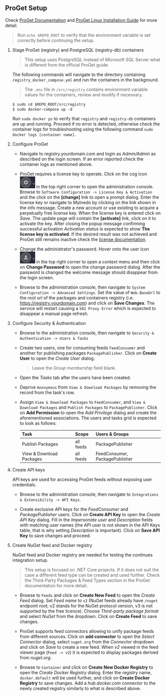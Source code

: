 ## ProGet Setup
Check [ProGet Documentation](https://docs.inedo.com/docs/proget/overview) and [ProGet Linux Installation Guide](https://docs.inedo.com/docs/proget/installation/installation-guide/linux-docker) for more detail.
> Run `echo $REPO_ROOT` to verify that the environment variable is set correctly before continuing the setup. 

1. Stage ProGet (registry) and PostgreSQL (registry-db) containers
    > This setup uses PostgreSQL instead of Microsoft SQL Server what is different from the official ProGet guide.
    
    The following commands will navigate to the directory containing `registry_docker_compose.yml` and run the containers in the background.

    > The `.env` file in `/src/registry` contains environment variable values for the containers, review and modify if necessary.

    ```
    $ sudo cd $REPO_ROOT/src/registry
    $ sudo docker-compose up -d
    ```

    <a name="docker-logs"></a>Run `sudo docker ps` to verify that `registry` and `registry-db` containers are up and running. Proceed if no error is detected, otherwise check the container logs for troubleshooting using the following command `sudo docker logs [container name]`.

2. Configure ProGet

    - Navigate to registry.yourdomain.com and login as _Admin/Admin_ as described on the login screen. If an error reported check the container logs as mentioned above.

    - ProGet requires a license key to operate. Click on the cog icon ![Alt text](/resources/img/proget_cog.png?raw=true "ProGet administration console") in the top right corner to open the administration console. Browse to `Software Configuration -> License Key & Activation` and the click on the **[change]** link to open a prompt dialog. Enter the license key or navigate to MyInedo by clicking on the link shown in the info message. Create a new account or use existing to acquire a perpetually free license key. When the license key is entered click on *Save*. The update page will contain the **[activate]** link, click on it to activate the key. After closing the popup message confirming successful activation _Activation status_ is expected to show **The license key is activated**. If the desired result was not achieved and ProGet still remains inactive check the [license documentation](https://docs.inedo.com/docs/proget/administration/license).

    - Change the administrator's password. Hover onto the user icon ![Alt text](/resources/img/proget_user.png?raw=true "ProGet user") in the top right corner to open a context menu and then click on **Change Password** to open the change password dialog. After the password is changed the welcome message should disappear from the login screen.

    - Browse to the administration console, then navigate to `System Configuration -> Advanced Settings`. Set the value of `Web.BaseUrl` to the root url of the packages and containers registry (i.e. https://registry.yourdomain.com) and click on **Save Changes**. The service will restart causing a `502 Proxy Error` which is expected to disappear a manual page refresh.

3. Configure Security & Authentication

    - Browse to the administration console, then navigate to `Security & Authentication -> Users & Tasks`

    - Create two users, one for consuming feeds `FeedConsumer` and another for publishing packages `PackagePublisher`. Click on **Create User** to open the _Create User_ dialog.
        > Leave the _Group membership_ field blank.

    - Open the _Tasks_ tab after the users have been created.

    - Deprive `Anonymous` from `View & Download Packages` by removing the record from the task's row.

    - Assign `View & Download Packages` to `FeedConsumer`, and `View & Download Packages` and `Publish Packages` to `PackagePublisher`. Click on **Add Permission** to open the _Add Privilege_ dialog and create the aforementioned associations. The users and tasks grid is expected to look as follows:

        | Task                     | Scope     | Users & Groups                 |
        | :----------------------- |:--------- | :----------------------------- |
        | Publish Packages         | all feeds | PackagePublisher               |
        | View & Download Packages | all feeds | FeedConsumer, PackagePublisher |

4. Create API keys

    API keys are used for accessing ProGet feeds without exposing user credentials.

    - Browse to the administration console, then navigate to `Integrations & Extensibility -> API Keys`. 

    - Create exclusive API keys for the _FeedConsumer_ and _PackagePublisher_ users. Click on **Create API Key** to open the _Create API Key_ dialog. Fill in the _Impersonate user_ and _Description_ fields with matching user names (the API user is not shown in the API Keys table, that is why setting _Description_ is important). Click on **Save API Key** to save changes and proceed.

5. Create NuGet feed and Docker registry

    NuGet feed and Docker registry are needed for testing the continues integration setup.
    > This setup is focused on .NET Core projects. If it does not suit the case a different feed type can be created and used further. Check the Third-Party Packages & Feed Types section in the ProGet documentation for more detail.

    - Browse to `Feeds` and click on **Create New Feed** to open the _Create Feed_ dialog. Set _Feed name_ to `v2` (NuGet feeds already have `/nuget` endpoint root; v2 stands for the NuGet protocol version, v3 is not supported by the free licence). Choose _Third-party package format_ and select _NuGet_ from the dropdown. Click on **Create Feed** to save changes. 

    - ProGet supports feed connectors allowing to unify package feeds from different sources. Click on **add connector** to open the _Select Connector_ dialog, select `nuget.org` from the _Connector_ dropdown and click on *Save* to create a new feed. When _v2_ viewed in the feed viewer page (`Feed -> v2`) it is expected to display packages derived from _nuget.org_.

    - Browse to `Container` and click on **Create New Docker Registry** to open the _Create Docker Registry_ dialog. Enter the registry name, `docker.default` will be used further, and click on **Create Docker Registry** to save changes. Add a _hub.docker.com_ connector to the newly created registry similarly to what is described above.